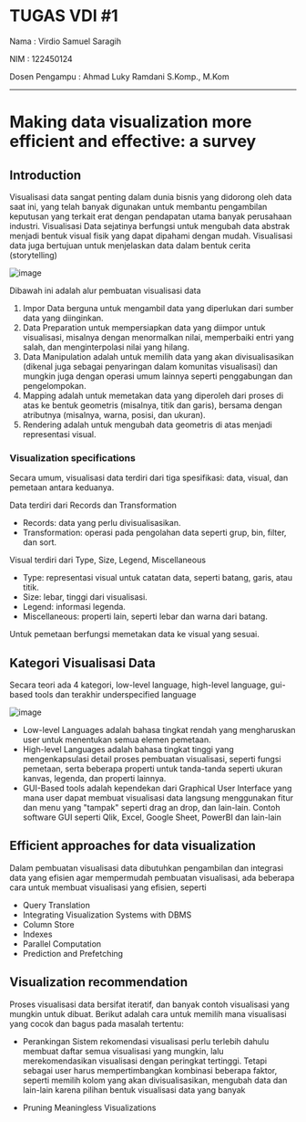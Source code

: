 # TUGAS VDI #1

Nama : Virdio Samuel Saragih

NIM : 122450124

Dosen Pengampu : Ahmad Luky Ramdani S.Komp., M.Kom 

---

# Making data visualization more efficient and effective: a survey

## Introduction
Visualisasi data sangat penting dalam dunia bisnis yang didorong oleh data saat ini, yang telah banyak digunakan untuk membantu pengambilan keputusan yang terkait erat dengan pendapatan utama banyak perusahaan industri. Visualisasi Data sejatinya berfungsi untuk mengubah data abstrak menjadi bentuk visual fisik yang dapat dipahami dengan mudah. Visualisasi data juga bertujuan untuk menjelaskan data dalam bentuk cerita (storytelling)

![image](https://github.com/user-attachments/assets/bdff4a88-788a-4736-bf45-e1aa14750bff)

Dibawah ini adalah alur pembuatan visualisasi data 
1. Impor Data berguna untuk mengambil data yang diperlukan dari sumber data yang diinginkan.
2. Data Preparation untuk mempersiapkan data yang diimpor untuk visualisasi, misalnya dengan menormalkan nilai, memperbaiki entri yang salah, dan menginterpolasi nilai yang hilang.
3. Data Manipulation adalah untuk memilih data yang akan divisualisasikan (dikenal juga sebagai penyaringan dalam komunitas visualisasi) dan mungkin juga dengan operasi umum lainnya seperti penggabungan dan pengelompokan.
4. Mapping adalah untuk memetakan data yang diperoleh dari proses di atas ke bentuk geometris (misalnya, titik dan garis), bersama dengan atributnya (misalnya, warna, posisi, dan ukuran).
5. Rendering adalah untuk mengubah data geometris di atas menjadi representasi visual.
   
### Visualization specifications

Secara umum, visualisasi data terdiri dari tiga spesifikasi: data, visual, dan pemetaan antara keduanya.

Data terdiri dari Records dan Transformation
  - Records: data yang perlu divisualisasikan.
  - Transformation: operasi pada pengolahan data seperti grup, bin, filter, dan sort.

Visual terdiri dari Type, Size, Legend, Miscellaneous

  - Type: representasi visual untuk catatan data, seperti batang, garis, atau titik.
  - Size: lebar, tinggi dari visualisasi.
  - Legend: informasi legenda.
  - Miscellaneous: properti lain, seperti lebar dan warna dari batang.

Untuk pemetaan berfungsi memetakan data ke visual yang sesuai.

## Kategori Visualisasi Data
Secara teori ada 4 kategori, low-level language, high-level language, gui-based tools dan terakhir underspecified language

![image](https://github.com/user-attachments/assets/5410a273-6e01-43c9-aec7-f0f7b0dafaa4)

- Low-level Languages adalah bahasa tingkat rendah yang mengharuskan user untuk menentukan semua elemen pemetaan.
- High-level Languages adalah bahasa tingkat tinggi yang mengenkapsulasi detail proses pembuatan visualisasi, seperti fungsi pemetaan, serta beberapa properti untuk tanda-tanda seperti ukuran kanvas, legenda, dan properti lainnya.
- GUI-Based tools adalah kependekan dari Graphical User Interface yang mana user dapat membuat visualisasi data langsung menggunakan fitur dan menu yang "tampak" seperti drag an drop, dan lain-lain. Contoh software GUI seperti Qlik, Excel, Google Sheet, PowerBI dan lain-lain

## Efficient approaches for data visualization

Dalam pembuatan visualisasi data dibutuhkan pengambilan dan integrasi data yang efisien agar mempermudah pembuatan visualisasi, ada beberapa cara untuk membuat visualisasi yang efisien, seperti
- Query Translation
- Integrating Visualization Systems with DBMS
- Column Store
- Indexes
- Parallel Computation
- Prediction and Prefetching

## Visualization recommendation
Proses visualisasi data bersifat iteratif, dan banyak contoh visualisasi yang mungkin untuk dibuat. 
Berikut adalah cara untuk memilih mana visualisasi yang cocok dan bagus pada masalah tertentu:


- Perankingan
Sistem rekomendasi visualisasi perlu terlebih dahulu membuat daftar semua visualisasi yang mungkin, lalu merekomendasikan visualisasi dengan peringkat tertinggi. Tetapi sebagai user harus mempertimbangkan kombinasi beberapa faktor, seperti memilih kolom yang akan divisualisasikan, mengubah data dan lain-lain karena pilihan bentuk visualisasi data yang banyak

- Pruning Meaningless Visualizations
  
